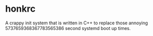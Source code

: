 # honkrc
A crappy init system that is written in C++ to replace those annoying 5737659368367783565386 second systemd boot up times.
